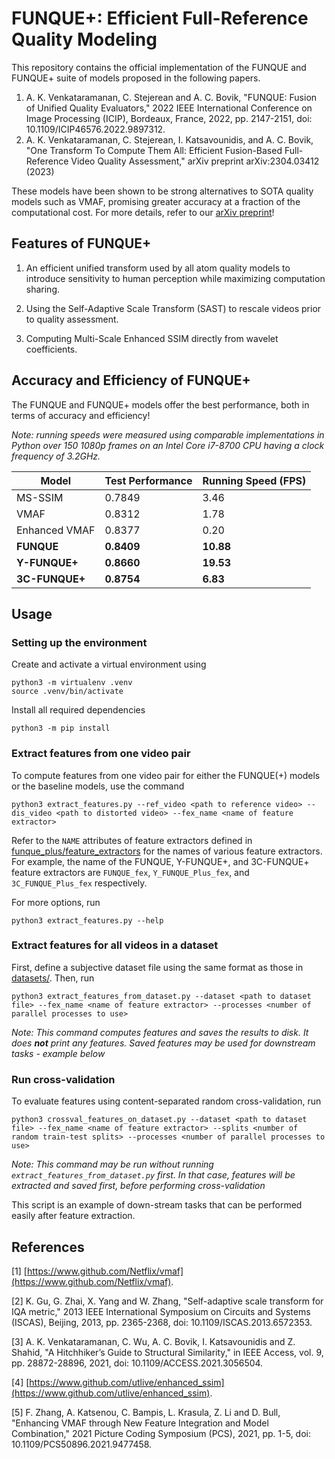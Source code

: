 # FUNQUE+: Efficient Full-Reference Quality Modeling
This repository contains the official implementation of the FUNQUE and FUNQUE+ suite of models proposed in the following papers.

1. A. K. Venkataramanan, C. Stejerean and A. C. Bovik, "FUNQUE: Fusion of Unified Quality Evaluators," 2022 IEEE International Conference on Image Processing (ICIP), Bordeaux, France, 2022, pp. 2147-2151, doi: 10.1109/ICIP46576.2022.9897312.
2. A. K. Venkataramanan, C. Stejerean, I. Katsavounidis, and A. C. Bovik, "One Transform To Compute Them All: Efficient Fusion-Based Full-Reference Video Quality Assessment," arXiv preprint arXiv:2304.03412 (2023)

These models have been shown to be strong alternatives to SOTA quality models such as VMAF, promising greater accuracy at a fraction of the computational cost. For more details, refer to our [arXiv preprint](https://arxiv.org/abs/2304.03412)!

## Features of FUNQUE+
1. An efficient unified transform used by all atom quality models to introduce sensitivity to human perception while maximizing computation sharing.

2. Using the Self-Adaptive Scale Transform (SAST) to rescale videos prior to quality assessment.

3. Computing Multi-Scale Enhanced SSIM directly from wavelet coefficients.

## Accuracy and Efficiency of FUNQUE+
The FUNQUE and FUNQUE+ models offer the best performance, both in terms of accuracy and efficiency! 

*Note: running speeds were measured using comparable implementations in Python over 150 1080p frames on an Intel Core i7-8700 CPU having a clock frequency of 3.2GHz.*

| Model | Test Performance | Running Speed (FPS)
| ---------- | ------- | ---------
|MS-SSIM | 0.7849 | 3.46
|VMAF | 0.8312 | 1.78
|Enhanced VMAF | 0.8377 | 0.20
|__FUNQUE__ | __0.8409__ | __10.88__
|__Y-FUNQUE+__ | __0.8660__ | __19.53__
|__3C-FUNQUE+__ | __0.8754__ | __6.83__

## Usage
### Setting up the environment
Create and activate a virtual environment using
```
python3 -m virtualenv .venv
source .venv/bin/activate
```
Install all required dependencies
```
python3 -m pip install 
```
### Extract features from one video pair
To compute features from one video pair for either the FUNQUE(+) models or the baseline models, use the command

```
python3 extract_features.py --ref_video <path to reference video> --dis_video <path to distorted video> --fex_name <name of feature extractor>
```

Refer to the `NAME` attributes of feature extractors defined in [funque_plus/feature_extractors](https://github.com/abhinaukumar/funque_plus/tree/main/funque_plus/feature_extractors) for the names of various feature extractors. For example, the name of the FUNQUE, Y-FUNQUE+, and 3C-FUNQUE+ feature extractors are `FUNQUE_fex`, `Y_FUNQUE_Plus_fex`, and `3C_FUNQUE_Plus_fex` respectively.

For more options, run
```
python3 extract_features.py --help
```

### Extract features for all videos in a dataset
First, define a subjective dataset file using the same format as those in [datasets/](https://github.com/abhinaukumar/funque_plus/tree/main/datasets). Then, run
```
python3 extract_features_from_dataset.py --dataset <path to dataset file> --fex_name <name of feature extractor> --processes <number of parallel processes to use>
```
*Note: This command computes features and saves the results to disk. It does __not__ print any features. Saved features may be used for downstream tasks - example below*

### Run cross-validation
To evaluate features using content-separated random cross-validation, run
```
python3 crossval_features_on_dataset.py --dataset <path to dataset file> --fex_name <name of feature extractor> --splits <number of random train-test splits> --processes <number of parallel processes to use>
```

*Note: This command may be run without running `extract_features_from_dataset.py` first. In that case, features will be extracted and saved first, before performing cross-validation*

This script is an example of down-stream tasks that can be performed easily after feature extraction.

## References
[1] [https://www.github.com/Netflix/vmaf](https://www.github.com/Netflix/vmaf).

[2] K. Gu, G. Zhai, X. Yang and W. Zhang, "Self-adaptive scale transform for IQA metric," 2013 IEEE International Symposium on Circuits and Systems (ISCAS), Beijing, 2013, pp. 2365-2368, doi: 10.1109/ISCAS.2013.6572353.

[3] A. K. Venkataramanan, C. Wu, A. C. Bovik, I. Katsavounidis and Z. Shahid, "A Hitchhiker’s Guide to Structural Similarity," in IEEE Access, vol. 9, pp. 28872-28896, 2021, doi: 10.1109/ACCESS.2021.3056504.

[4] [https://www.github.com/utlive/enhanced_ssim](https://www.github.com/utlive/enhanced_ssim).

[5] F. Zhang, A. Katsenou, C. Bampis, L. Krasula, Z. Li and D. Bull, "Enhancing VMAF through New Feature Integration and Model Combination," 2021 Picture Coding Symposium (PCS), 2021, pp. 1-5, doi: 10.1109/PCS50896.2021.9477458.